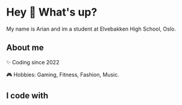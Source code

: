 # Hey 👋 What's up?

My name is Arian and im a student at Elvebakken High School, Oslo.

## About me

✨ Coding since 2022

🎮 Hobbies: Gaming, Fitness, Fashion, Music.

## I code with

